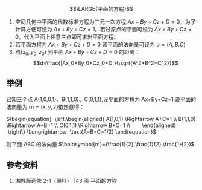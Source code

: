 $$\LARGE{平面的方程}$$
1. 空间几何中平面的代数标准方程为三元一次方程 $Ax+By+Cz+D=0$，为了计算方便可设为 $Ax+By+Cz=1$。若过原点的平面可设为 $Ax+By+Cz=0$。代入平面上任意三点即可求出平面方程。
2. 若平面方程为 $Ax+By+Cz+D=0$ 该平面的法向量可设为 $a=(A,B.C)$
3. 点($x_0,y_0,z_0$) 到平面 $Ax+By+Cz+D=0$ 的距离：
$$d=\frac{|Ax_0+By_0+Cz_0+D|}{\sqrt{A^2+B^2+C^2}}$$

## 举例
已知三个点 A(1,0,0,1)、B(1,1,0)、C(0,1,1),设平面的方程为 Ax+By+Cz=1,设平面的法向量为 $\boldsymbol{m}=(x,y,z)$依题意得：

$\begin{equation}
 \left.\begin{aligned}
A(1,0,1) \Rightarrow A+C=1 \\
B(1,1,0) \Rightarrow A+B=1 \\ 
C(0,1,1) \Rightarrow B+C=1 \\
       \end{aligned}
 \right\} \Longrightarrow  \text{A=B=C=1/2}
\end{equation}$

则平面 ABC 的法向量 $\boldsymbol{m}=(\frac{1}{2},\frac{1}{2},\frac{1}{2})$

## 参考资料
1. 湘教版选修 2-1（理科） 143 页 平面的方程

